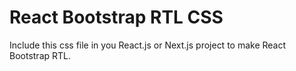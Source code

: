 # React Bootstrap RTL CSS
Include this css file in you React.js or Next.js project to make React Bootstrap RTL.
